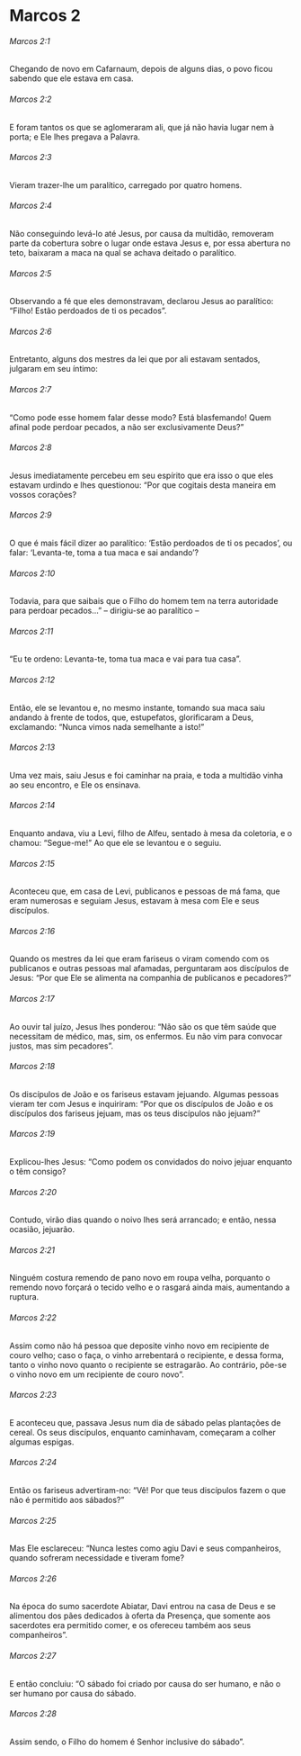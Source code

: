 # Marcos 2

###### Marcos 2:1

Chegando de novo em Cafarnaum, depois de alguns dias, o povo ficou sabendo que ele estava em casa.

###### Marcos 2:2

E foram tantos os que se aglomeraram ali, que já não havia lugar nem à porta; e Ele lhes pregava a Palavra.

###### Marcos 2:3

Vieram trazer-lhe um paralítico, carregado por quatro homens.

###### Marcos 2:4

Não conseguindo levá-lo até Jesus, por causa da multidão, removeram parte da cobertura sobre o lugar onde estava Jesus e, por essa abertura no teto, baixaram a maca na qual se achava deitado o paralítico.

###### Marcos 2:5

Observando a fé que eles demonstravam, declarou Jesus ao paralítico: “Filho! Estão perdoados de ti os pecados”.

###### Marcos 2:6

Entretanto, alguns dos mestres da lei que por ali estavam sentados, julgaram em seu íntimo:

###### Marcos 2:7

“Como pode esse homem falar desse modo? Está blasfemando! Quem afinal pode perdoar pecados, a não ser exclusivamente Deus?”

###### Marcos 2:8

Jesus imediatamente percebeu em seu espírito que era isso o que eles estavam urdindo e lhes questionou: “Por que cogitais desta maneira em vossos corações?

###### Marcos 2:9

O que é mais fácil dizer ao paralítico: ‘Estão perdoados de ti os pecados’, ou falar: ‘Levanta-te, toma a tua maca e sai andando’?

###### Marcos 2:10

Todavia, para que saibais que o Filho do homem tem na terra autoridade para perdoar pecados...” – dirigiu-se ao paralítico –

###### Marcos 2:11

“Eu te ordeno: Levanta-te, toma tua maca e vai para tua casa”.

###### Marcos 2:12

Então, ele se levantou e, no mesmo instante, tomando sua maca saiu andando à frente de todos, que, estupefatos, glorificaram a Deus, exclamando: “Nunca vimos nada semelhante a isto!”

###### Marcos 2:13

Uma vez mais, saiu Jesus e foi caminhar na praia, e toda a multidão vinha ao seu encontro, e Ele os ensinava.

###### Marcos 2:14

Enquanto andava, viu a Levi, filho de Alfeu, sentado à mesa da coletoria, e o chamou: “Segue-me!” Ao que ele se levantou e o seguiu.

###### Marcos 2:15

Aconteceu que, em casa de Levi, publicanos e pessoas de má fama, que eram numerosas e seguiam Jesus, estavam à mesa com Ele e seus discípulos.

###### Marcos 2:16

Quando os mestres da lei que eram fariseus o viram comendo com os publicanos e outras pessoas mal afamadas, perguntaram aos discípulos de Jesus: “Por que Ele se alimenta na companhia de publicanos e pecadores?”

###### Marcos 2:17

Ao ouvir tal juízo, Jesus lhes ponderou: “Não são os que têm saúde que necessitam de médico, mas, sim, os enfermos. Eu não vim para convocar justos, mas sim pecadores”.

###### Marcos 2:18

Os discípulos de João e os fariseus estavam jejuando. Algumas pessoas vieram ter com Jesus e inquiriram: “Por que os discípulos de João e os discípulos dos fariseus jejuam, mas os teus discípulos não jejuam?”

###### Marcos 2:19

Explicou-lhes Jesus: “Como podem os convidados do noivo jejuar enquanto o têm consigo?

###### Marcos 2:20

Contudo, virão dias quando o noivo lhes será arrancado; e então, nessa ocasião, jejuarão.

###### Marcos 2:21

Ninguém costura remendo de pano novo em roupa velha, porquanto o remendo novo forçará o tecido velho e o rasgará ainda mais, aumentando a ruptura.

###### Marcos 2:22

Assim como não há pessoa que deposite vinho novo em recipiente de couro velho; caso o faça, o vinho arrebentará o recipiente, e dessa forma, tanto o vinho novo quanto o recipiente se estragarão. Ao contrário, põe-se o vinho novo em um recipiente de couro novo”.

###### Marcos 2:23

E aconteceu que, passava Jesus num dia de sábado pelas plantações de cereal. Os seus discípulos, enquanto caminhavam, começaram a colher algumas espigas.

###### Marcos 2:24

Então os fariseus advertiram-no: “Vê! Por que teus discípulos fazem o que não é permitido aos sábados?”

###### Marcos 2:25

Mas Ele esclareceu: “Nunca lestes como agiu Davi e seus companheiros, quando sofreram necessidade e tiveram fome?

###### Marcos 2:26

Na época do sumo sacerdote Abiatar, Davi entrou na casa de Deus e se alimentou dos pães dedicados à oferta da Presença, que somente aos sacerdotes era permitido comer, e os ofereceu também aos seus companheiros”.

###### Marcos 2:27

E então concluiu: “O sábado foi criado por causa do ser humano, e não o ser humano por causa do sábado.

###### Marcos 2:28

Assim sendo, o Filho do homem é Senhor inclusive do sábado”.

